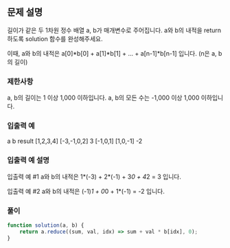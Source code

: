 ## 문제 설명

길이가 같은 두 1차원 정수 배열 a, b가 매개변수로 주어집니다. a와 b의 내적을 return 하도록 solution 함수를 완성해주세요.

이때, a와 b의 내적은 a[0]*b[0] + a[1]*b[1] + ... + a[n-1]\*b[n-1] 입니다. (n은 a, b의 길이)

### 제한사항

a, b의 길이는 1 이상 1,000 이하입니다.
a, b의 모든 수는 -1,000 이상 1,000 이하입니다.

### 입출력 예

a b result
[1,2,3,4] [-3,-1,0,2] 3
[-1,0,1] [1,0,-1] -2

### 입출력 예 설명

입출력 예 #1
a와 b의 내적은 1*(-3) + 2*(-1) + 3*0 + 4*2 = 3 입니다.

입출력 예 #2
a와 b의 내적은 (-1)*1 + 0*0 + 1\*(-1) = -2 입니다.

### 풀이

```javaScript
function solution(a, b) {
    return a.reduce((sum, val, idx) => sum + val * b[idx], 0);
}
```
